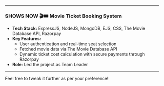 
---

### SHOWS NOW 🎬🎟️ Movie Ticket Booking System
- **Tech Stack:** ExpressJS, NodeJS, MongoDB, EJS, CSS, The Movie Database API, Razorpay
- **Key Features:**
  - User authentication and real-time seat selection
  - Fetched movie data via The Movie Database API
  - Dynamic ticket cost calculation with secure payments through Razorpay
- **Role:** Led the project as Team Leader

---

Feel free to tweak it further as per your preference!
